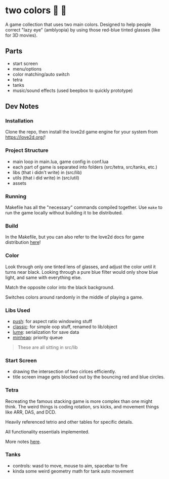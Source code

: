 # two colors :red_circle: :large_blue_circle:

A game collection that uses two main colors. 
Designed to help people correct "lazy eye" (amblyopia) by using those red-blue tinted glasses (like for 3D movies).

## Parts

- start screen
- menu/options
- color matching/auto switch
- tetra
- tanks
- music/sound effects (used beepbox to quickly prototype)

## Dev Notes

### Installation

Clone the repo, then install the love2d game engine for your system from https://love2d.org/!

### Project Structure

- main loop in main.lua, game config in conf.lua
- each part of game is separated into folders (src/tetra, src/tanks, etc.)
- libs (that i didn't write) in (src/lib)
- utils (that i did write) in (src/util)
- assets

### Running

Makefile has all the "necessary" commands compiled together. Use `make` to run the game locally without building it to be distributed.

### Build

In the Makefile, but you can also refer to the love2d docs for game distribution [here](https://love2d.org/wiki/Game_Distribution)!

### Color

Look through only one tinted lens of glasses, and adjust the color until it turns near black.
Looking through a pure blue filter would only show blue light, and same with everything else.

Match the opposite color into the black background.

Switches colors around randomly in the middle of playing a game.

### Libs Used

- [push](https://github.com/Ulydev/push): for aspect ratio windowing stuff
- [classic](https://github.com/rxi/classic): for simple oop stuff, renamed to lib/object
- [lume](https://github.com/rxi/lume): serialization for save data
- [minheap](https://gist.github.com/H2NCH2COOH/1f929775db0a355ca6b6088a4662fe95): priority queue

> These are all sitting in src/lib

### Start Screen

- drawing the intersection of two cirlces efficiently.
- title screen image gets blocked out by the bouncing red and blue circles.

### Tetra

Recreating the famous stacking game is more complex than one might think.
The weird things is coding rotation, srs kicks, and movement things like
ARR, DAS, and DCD.

Heavily referenced tetrio and other tables for specific details.

All functionality essentials implemented.

More notes [here](https://github.com/solunian/two-colors/tree/main/src/tetra/README.md).

### Tanks

- controls: wasd to move, mouse to aim, spacebar to fire
- kinda some weird geometry math for tank auto movement

